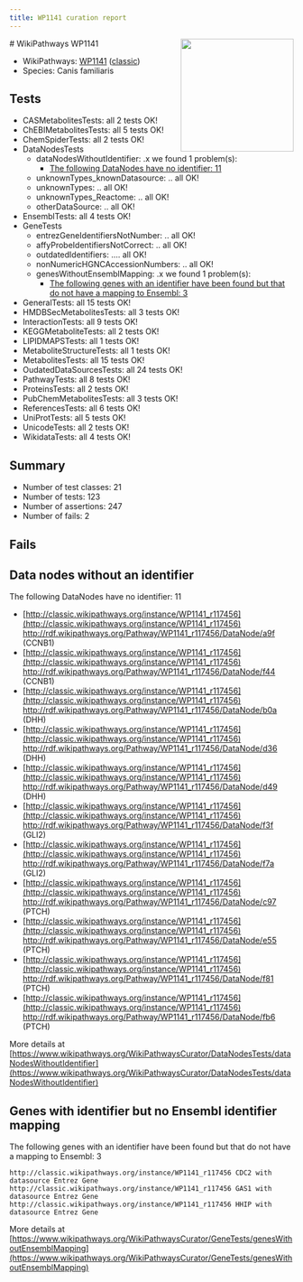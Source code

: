 ```yaml
---
title: WP1141 curation report
---
```


<img style="float: right; width: 200px" src="https://upload.wikimedia.org/wikipedia/commons/thumb/8/83/Wplogo_with_text_500.png/640px-Wplogo_with_text_500.png" />
# WikiPathways WP1141

* WikiPathways: [WP1141](https://wikipathways.org/pathways/WP1141) ([classic](https://classic.wikipathways.org/instance/WP1141))
* Species: Canis familiaris
## Tests
* CASMetabolitesTests: all 2 tests OK!
* ChEBIMetabolitesTests: all 5 tests OK!
* ChemSpiderTests: all 2 tests OK!
* DataNodesTests
    * dataNodesWithoutIdentifier: .x we found 1 problem(s):
        * [The following DataNodes have no identifier: 11](#8792c491)
    * unknownTypes_knownDatasource: .. all OK!
    * unknownTypes: .. all OK!
    * unknownTypes_Reactome: .. all OK!
    * otherDataSource: .. all OK!
* EnsemblTests: all 4 tests OK!
* GeneTests
    * entrezGeneIdentifiersNotNumber: .. all OK!
    * affyProbeIdentifiersNotCorrect: .. all OK!
    * outdatedIdentifiers: .... all OK!
    * nonNumericHGNCAccessionNumbers: .. all OK!
    * genesWithoutEnsemblMapping: .x we found 1 problem(s):
        * [The following genes with an identifier have been found but that do not have a mapping to Ensembl: 3](#40286d85)
* GeneralTests: all 15 tests OK!
* HMDBSecMetabolitesTests: all 3 tests OK!
* InteractionTests: all 9 tests OK!
* KEGGMetaboliteTests: all 2 tests OK!
* LIPIDMAPSTests: all 1 tests OK!
* MetaboliteStructureTests: all 1 tests OK!
* MetabolitesTests: all 15 tests OK!
* OudatedDataSourcesTests: all 24 tests OK!
* PathwayTests: all 8 tests OK!
* ProteinsTests: all 2 tests OK!
* PubChemMetabolitesTests: all 3 tests OK!
* ReferencesTests: all 6 tests OK!
* UniProtTests: all 5 tests OK!
* UnicodeTests: all 2 tests OK!
* WikidataTests: all 4 tests OK!


## Summary

* Number of test classes: 21
* Number of tests: 123
* Number of assertions: 247
* Number of fails: 2

## Fails

<a name="8792c491" />

## Data nodes without an identifier

The following DataNodes have no identifier: 11

* [http://classic.wikipathways.org/instance/WP1141_r117456](http://classic.wikipathways.org/instance/WP1141_r117456) http://rdf.wikipathways.org/Pathway/WP1141_r117456/DataNode/a9f (CCNB1)
* [http://classic.wikipathways.org/instance/WP1141_r117456](http://classic.wikipathways.org/instance/WP1141_r117456) http://rdf.wikipathways.org/Pathway/WP1141_r117456/DataNode/f44 (CCNB1)
* [http://classic.wikipathways.org/instance/WP1141_r117456](http://classic.wikipathways.org/instance/WP1141_r117456) http://rdf.wikipathways.org/Pathway/WP1141_r117456/DataNode/b0a (DHH)
* [http://classic.wikipathways.org/instance/WP1141_r117456](http://classic.wikipathways.org/instance/WP1141_r117456) http://rdf.wikipathways.org/Pathway/WP1141_r117456/DataNode/d36 (DHH)
* [http://classic.wikipathways.org/instance/WP1141_r117456](http://classic.wikipathways.org/instance/WP1141_r117456) http://rdf.wikipathways.org/Pathway/WP1141_r117456/DataNode/d49 (DHH)
* [http://classic.wikipathways.org/instance/WP1141_r117456](http://classic.wikipathways.org/instance/WP1141_r117456) http://rdf.wikipathways.org/Pathway/WP1141_r117456/DataNode/f3f (GLI2)
* [http://classic.wikipathways.org/instance/WP1141_r117456](http://classic.wikipathways.org/instance/WP1141_r117456) http://rdf.wikipathways.org/Pathway/WP1141_r117456/DataNode/f7a (GLI2)
* [http://classic.wikipathways.org/instance/WP1141_r117456](http://classic.wikipathways.org/instance/WP1141_r117456) http://rdf.wikipathways.org/Pathway/WP1141_r117456/DataNode/c97 (PTCH)
* [http://classic.wikipathways.org/instance/WP1141_r117456](http://classic.wikipathways.org/instance/WP1141_r117456) http://rdf.wikipathways.org/Pathway/WP1141_r117456/DataNode/e55 (PTCH)
* [http://classic.wikipathways.org/instance/WP1141_r117456](http://classic.wikipathways.org/instance/WP1141_r117456) http://rdf.wikipathways.org/Pathway/WP1141_r117456/DataNode/f81 (PTCH)
* [http://classic.wikipathways.org/instance/WP1141_r117456](http://classic.wikipathways.org/instance/WP1141_r117456) http://rdf.wikipathways.org/Pathway/WP1141_r117456/DataNode/fb6 (PTCH)


More details at [https://www.wikipathways.org/WikiPathwaysCurator/DataNodesTests/dataNodesWithoutIdentifier](https://www.wikipathways.org/WikiPathwaysCurator/DataNodesTests/dataNodesWithoutIdentifier)

<a name="40286d85" />

## Genes with identifier but no Ensembl identifier mapping

The following genes with an identifier have been found but that do not have a mapping to Ensembl: 3
```
http://classic.wikipathways.org/instance/WP1141_r117456 CDC2 with datasource Entrez Gene
http://classic.wikipathways.org/instance/WP1141_r117456 GAS1 with datasource Entrez Gene
http://classic.wikipathways.org/instance/WP1141_r117456 HHIP with datasource Entrez Gene
```

More details at [https://www.wikipathways.org/WikiPathwaysCurator/GeneTests/genesWithoutEnsemblMapping](https://www.wikipathways.org/WikiPathwaysCurator/GeneTests/genesWithoutEnsemblMapping)

